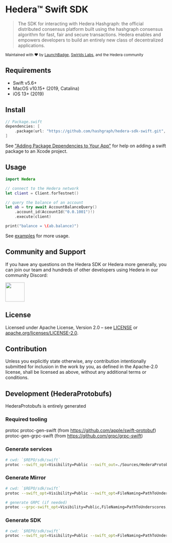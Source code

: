 # Hedera™ Swift SDK

> The SDK for interacting with Hedera Hashgraph: the official distributed
> consensus platform built using the hashgraph consensus algorithm for fast,
> fair and secure transactions. Hedera enables and empowers developers to
> build an entirely new class of decentralized applications.

<sub>Maintained with ❤️ by <a href="https://launchbadge.com" target="_blank">LaunchBadge</a>, <a href="https://www.swirlds.com/" target="_blank">Swirlds Labs</a>, and the Hedera community</sub>

## Requirements

- Swift v5.6+
- MacOS v10.15+ (2019, Catalina)
- iOS 13+ (2019)

## Install

```swift
// Package.swift
dependencies: [
    .package(url: "https://github.com/hashgraph/hedera-sdk-swift.git", from: "0.1.0")
]
```

See ["Adding Package Dependencies to Your App"](https://developer.apple.com/documentation/swift_packages/adding_package_dependencies_to_your_app) for help on
adding a swift package to an Xcode project.

## Usage

```swift
import Hedera

// connect to the Hedera network
let client = Client.forTestnet()

// query the balance of an account
let ab = try await AccountBalanceQuery()
    .account_id(AccountId("0.0.1001")!)
    .execute(client)

print("balance = \(ab.balance)")
```

See [examples](./Examples) for more usage.

## Community and Support

If you have any questions on the Hedera SDK or Hedera more generally,
you can join our team and hundreds of other developers using Hedera in our
community Discord:

<a href="https://hedera.com/discord" target="_blank">
  <img alt="" src="https://user-images.githubusercontent.com/753919/167244200-b95cd3a6-6256-4eaf-b9b4-f1f192341485.png" height="60">
</a>

## License

Licensed under Apache License,
Version 2.0 – see [LICENSE](LICENSE)
or [apache.org/licenses/LICENSE-2.0](http://www.apache.org/licenses/LICENSE-2.0).

## Contribution

Unless you explicitly state otherwise, any contribution intentionally submitted
for inclusion in the work by you, as defined in the Apache-2.0 license, shall be
licensed as above, without any additional terms or conditions.

## Development (HederaProtobufs)

HederaProtobufs is entirely generated

### Required tooling
protoc
protoc-gen-swift (from https://github.com/apple/swift-protobuf)
protoc-gen-grpc-swift (from https://github.com/grpc/grpc-swift)

### Generate services
```bash
# cwd: `$REPO/sdk/swift`
protoc --swift_opt=Visibility=Public --swift_out=./Sources/HederaProtobufs/Services --proto_path=../../protobufs/services ../../protobufs/services/*
```

### Generate Mirror
```bash
# cwd: `$REPO/sdk/swift`
protoc --swift_opt=Visibility=Public --swift_opt=FileNaming=PathToUnderscores --swift_out=./Sources/HederaProtobufs/Mirror -I=../../protobufs/mirror -I=../../protobufs/services ../../protobufs/mirror/*

# generate GRPC (if needed)
protoc --grpc-swift_opt=Visibility=Public,FileNaming=PathToUnderscores,Server=false --grpc-swift_out=./Sources/HederaProtobufs/Mirror -I=../../protobufs/mirror -I=../../protobufs/services ../../protobufs/mirror/*
```

### Generate SDK
```bash
# cwd: `$REPO/sdk/swift`
protoc --swift_opt=Visibility=Public --swift_opt=FileNaming=PathToUnderscores --swift_out=./Sources/HederaProtobufs/Sdk -I=../../protobufs/sdk -I=../../protobufs/services ../../protobufs/sdk/*
```
